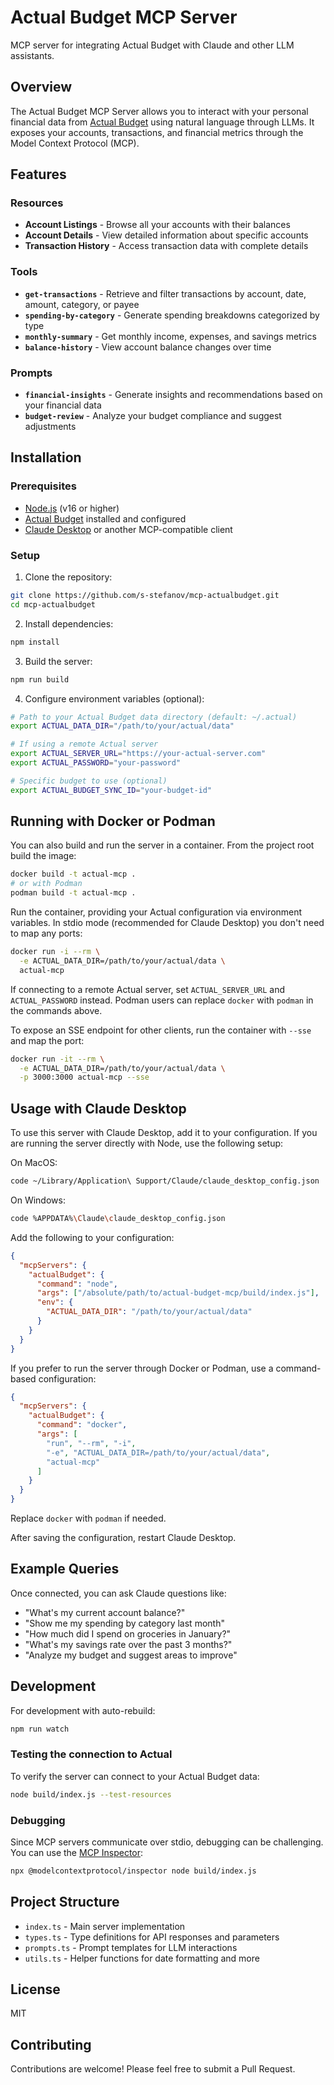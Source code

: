 # Actual Budget MCP Server

MCP server for integrating Actual Budget with Claude and other LLM assistants.

## Overview

The Actual Budget MCP Server allows you to interact with your personal financial data from [Actual Budget](https://actualbudget.com/) using natural language through LLMs. It exposes your accounts, transactions, and financial metrics through the Model Context Protocol (MCP).

## Features

### Resources
- **Account Listings** - Browse all your accounts with their balances
- **Account Details** - View detailed information about specific accounts
- **Transaction History** - Access transaction data with complete details

### Tools
- **`get-transactions`** - Retrieve and filter transactions by account, date, amount, category, or payee
- **`spending-by-category`** - Generate spending breakdowns categorized by type
- **`monthly-summary`** - Get monthly income, expenses, and savings metrics
- **`balance-history`** - View account balance changes over time

### Prompts
- **`financial-insights`** - Generate insights and recommendations based on your financial data
- **`budget-review`** - Analyze your budget compliance and suggest adjustments

## Installation

### Prerequisites
- [Node.js](https://nodejs.org/) (v16 or higher)
- [Actual Budget](https://actualbudget.com/) installed and configured
- [Claude Desktop](https://claude.ai/download) or another MCP-compatible client

### Setup

1. Clone the repository:
```bash
git clone https://github.com/s-stefanov/mcp-actualbudget.git
cd mcp-actualbudget
```

2. Install dependencies:
```bash
npm install
```

3. Build the server:
```bash
npm run build
```

4. Configure environment variables (optional):
```bash
# Path to your Actual Budget data directory (default: ~/.actual)
export ACTUAL_DATA_DIR="/path/to/your/actual/data"

# If using a remote Actual server
export ACTUAL_SERVER_URL="https://your-actual-server.com"
export ACTUAL_PASSWORD="your-password"

# Specific budget to use (optional)
export ACTUAL_BUDGET_SYNC_ID="your-budget-id"
```

## Running with Docker or Podman

You can also build and run the server in a container. From the project root
build the image:

```bash
docker build -t actual-mcp .
# or with Podman
podman build -t actual-mcp .
```

Run the container, providing your Actual configuration via environment
variables. In stdio mode (recommended for Claude Desktop) you don't need to
map any ports:

```bash
docker run -i --rm \
  -e ACTUAL_DATA_DIR=/path/to/your/actual/data \
  actual-mcp
```

If connecting to a remote Actual server, set `ACTUAL_SERVER_URL` and
`ACTUAL_PASSWORD` instead. Podman users can replace `docker` with `podman`
in the commands above.

To expose an SSE endpoint for other clients, run the container with `--sse` and
map the port:

```bash
docker run -it --rm \
  -e ACTUAL_DATA_DIR=/path/to/your/actual/data \
  -p 3000:3000 actual-mcp --sse
```

## Usage with Claude Desktop

To use this server with Claude Desktop, add it to your configuration.
If you are running the server directly with Node, use the following setup:

On MacOS:
```bash
code ~/Library/Application\ Support/Claude/claude_desktop_config.json
```

On Windows:
```bash
code %APPDATA%\Claude\claude_desktop_config.json
```

Add the following to your configuration:
```json
{
  "mcpServers": {
    "actualBudget": {
      "command": "node",
      "args": ["/absolute/path/to/actual-budget-mcp/build/index.js"],
      "env": {
        "ACTUAL_DATA_DIR": "/path/to/your/actual/data"
      }
    }
  }
}
```

If you prefer to run the server through Docker or Podman, use a command-based
configuration:

```json
{
  "mcpServers": {
    "actualBudget": {
      "command": "docker",
      "args": [
        "run", "--rm", "-i",
        "-e", "ACTUAL_DATA_DIR=/path/to/your/actual/data",
        "actual-mcp"
      ]
    }
  }
}
```

Replace `docker` with `podman` if needed.

After saving the configuration, restart Claude Desktop.

## Example Queries

Once connected, you can ask Claude questions like:

- "What's my current account balance?"
- "Show me my spending by category last month"
- "How much did I spend on groceries in January?"
- "What's my savings rate over the past 3 months?"
- "Analyze my budget and suggest areas to improve"

## Development

For development with auto-rebuild:
```bash
npm run watch
```

### Testing the connection to Actual

To verify the server can connect to your Actual Budget data:
```bash
node build/index.js --test-resources
```

### Debugging

Since MCP servers communicate over stdio, debugging can be challenging. You can use the [MCP Inspector](https://github.com/modelcontextprotocol/inspector):

```bash
npx @modelcontextprotocol/inspector node build/index.js
```

## Project Structure

- `index.ts` - Main server implementation
- `types.ts` - Type definitions for API responses and parameters
- `prompts.ts` - Prompt templates for LLM interactions
- `utils.ts` - Helper functions for date formatting and more

## License

MIT

## Contributing

Contributions are welcome! Please feel free to submit a Pull Request.
